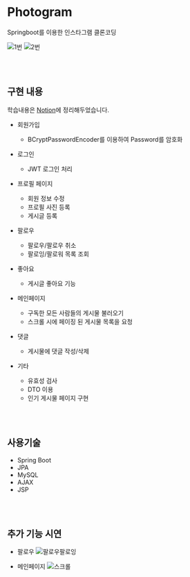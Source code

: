 # Photogram
Springboot를 이용한 인스타그램 클론코딩

![1번](https://user-images.githubusercontent.com/80828047/233119403-0dc98e97-6bb1-4cc6-a4fc-8733799f6561.gif)
![2번](https://user-images.githubusercontent.com/80828047/233122352-146a2299-5ae1-43f1-9ac7-57454a888dc2.gif)

<br>
<br>

## 구현 내용

학습내용은 [Notion](https://jongminzzang.notion.site/jongminzzang/22016e28554345dbaf1579ce97348fcd)에 정리해두었습니다.

- 회원가입
    - BCryptPasswordEncoder를 이용하여 Password를 암호화

- 로그인
    - JWT 로그인 처리

- 프로필 페이지
    - 회원 정보 수정
    - 프로필 사진 등록
    - 게시글 등록

- 팔로우 
    - 팔로우/팔로우 취소
    - 팔로잉/팔로워 목록 조회

- 좋아요
    - 게시글 좋아요 기능

- 메인페이지
    - 구독한 모든 사람들의 게시물 불러오기
    - 스크롤 시에 페이징 된 게시물 목록을 요청

- 댓글
    - 게시물에 댓글 작성/삭제


- 기타
    - 유효성 검사
    - DTO 이용
    - 인기 게시물 페이지 구현

<br>
<br>

## 사용기술
- Spring Boot
- JPA
- MySQL
- AJAX
- JSP


<br>
<br>

## 추가 기능 시연

- 팔로우 
    ![팔로우팔로잉](https://user-images.githubusercontent.com/80828047/233123902-86625d30-ae1c-44eb-b562-0f6659859669.gif)


- 메인페이지
    ![스크롤](https://user-images.githubusercontent.com/80828047/233124732-dd0757f0-975f-4be9-b4f7-6397b218c086.gif)

